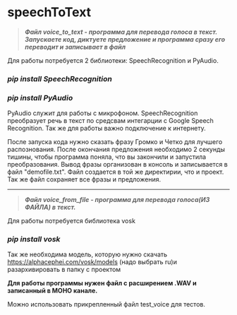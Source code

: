 # speechToText

>***Файл voice_to_text - программа для перевода голоса в текст. Запускаете код, диктуете предложение и программа сразу его переводит и записывает в файл***

Для работы потребуется 2 библиотеки: SpeechRecognition и PyAudio.

***<h3>pip install SpeechRecognition</h3>***

***<h3>pip install PyAudio</h3>***

PyAudio служит для работы с микрофоном.
SpeechRecognition преобразует речь в текст по средсвам интегарции с Google Speech Recognition.
Так же для работы важно подключение к интернету.

После запуска кода нужно сказать фразу Громко и Четко для лучшего распознования.
После окончания предложения необходимо 2 секунды тишины, чтобы программа поняла, что вы закончили и запустила преобразования.
Вывод фразы организован в консоль и записывается в файл "demofile.txt". Файл создается в той же директирии, что и проект.
Так же файл сохраняет все фразы и предложения. 


---

>***Файл voice_from_file - программа для перевода голоса(ИЗ ФАЙЛА) в текст.***

Для работы потребуется библиотека vosk
***<h3>pip install vosk</h3>***

Так же необходима модель, которую нужно скачать https://alphacephei.com/vosk/models (надо выбрать ru)и разархивировать в папку с проектом

**Для работы программы нужен файл с расширением .WAV и записанный в МОНО канале.**

Можно использовать прикрепленный файл test_voice для тестов.
